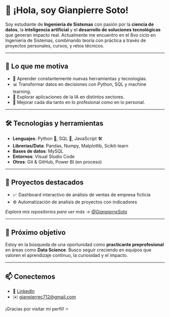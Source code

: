 # 👋 ¡Hola, soy Gianpierre Soto!

Soy estudiante de **Ingeniería de Sistemas** con pasión por la **ciencia de datos**, la **inteligencia artificial** y el **desarrollo de soluciones tecnológicas** que generan impacto real. Actualmente me encuentro en el 8vo ciclo en Ingenieria de Sistemas, combinando teoría con práctica a través de proyectos personales, cursos, y retos técnicos.

---

## 🚀 Lo que me motiva

- 🌱 Aprender constantemente nuevas herramientas y tecnologías.
- 📊 Transformar datos en decisiones con Python, SQL y machine learning.
- 🤖 Explorar aplicaciones de la IA en distintos sectores.
- 🧠 Mejorar cada día tanto en lo profesional como en lo personal.

---

## 🛠 Tecnologías y herramientas

- **Lenguajes**: Python 🐍, SQL 🧮, JavaScript 🛠️
- **Librerías/Data**: Pandas, Numpy, Matplotlib, Scikit-learn
- **Bases de datos**: MySQL
- **Entornos**: Visual Studio Code
- **Otros**: Git & GitHub, Power BI (en proceso)

---

## 📁 Proyectos destacados

- 📈 Dashboard interactivo de análisis de ventas de empresa ficticia
- ⚙️ Automatización de analisis de proyectos con indicadores


*Explora mis repositorios para ver más → [@GianpierreSoto](https://github.com/GianpierreSO)*

---

## 🎯 Próximo objetivo

Estoy en la búsqueda de una oportunidad como **practicante preprofesional** en áreas como **Data Science**. Busco seguir creciendo en equipos que valoren el aprendizaje continuo, la curiosidad y el impacto.

---

## 📫 Conectemos

- 💼 [LinkedIn](www.linkedin.com/in/gianpierre-cristian-soto-olivera)
- ✉️ gianpierrec712@gmail.com

¡Gracias por visitar mi perfil! ⭐

